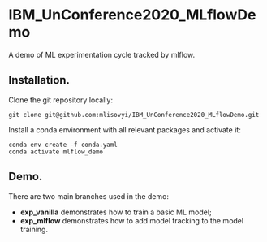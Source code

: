 # IBM_UnConference2020_MLflowDemo
A demo of ML experimentation cycle tracked by mlflow.

## Installation.
Clone the git repository locally:
```
git clone git@github.com:mlisovyi/IBM_UnConference2020_MLflowDemo.git
```
Install a conda environment with all relevant packages and activate it:
```
conda env create -f conda.yaml
conda activate mlflow_demo
```

## Demo.
There are two main branches used in the demo:
 * __exp_vanilla__ demonstrates how to train a basic ML model;
 * __exp_mlflow__ demonstrates how to add model tracking to the model training.
